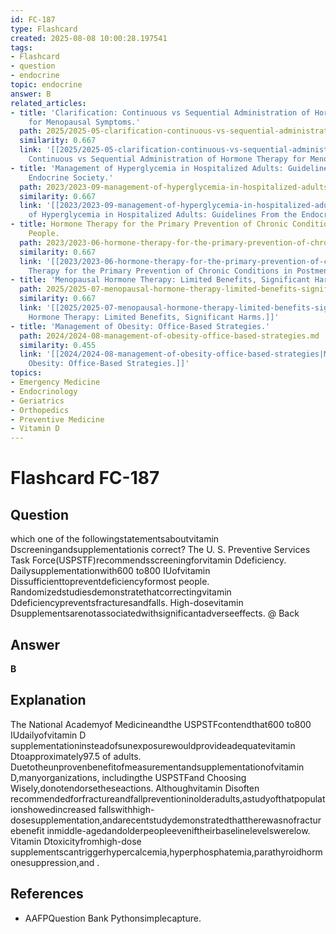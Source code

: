 ```yaml
---
id: FC-187
type: Flashcard
created: 2025-08-08 10:00:28.197541
tags:
- Flashcard
- question
- endocrine
topic: endocrine
answer: B
related_articles:
- title: 'Clarification: Continuous vs Sequential Administration of Hormone Therapy
    for Menopausal Symptoms.'
  path: 2025/2025-05-clarification-continuous-vs-sequential-administration-of-hor.md
  similarity: 0.667
  link: '[[2025/2025-05-clarification-continuous-vs-sequential-administration-of-hor|Clarification:
    Continuous vs Sequential Administration of Hormone Therapy for Menopausal Symptoms.]]'
- title: 'Management of Hyperglycemia in Hospitalized Adults: Guidelines From the
    Endocrine Society.'
  path: 2023/2023-09-management-of-hyperglycemia-in-hospitalized-adults-guideline.md
  similarity: 0.667
  link: '[[2023/2023-09-management-of-hyperglycemia-in-hospitalized-adults-guideline|Management
    of Hyperglycemia in Hospitalized Adults: Guidelines From the Endocrine Society.]]'
- title: Hormone Therapy for the Primary Prevention of Chronic Conditions in Postmenopausal
    People.
  path: 2023/2023-06-hormone-therapy-for-the-primary-prevention-of-chronic-condit.md
  similarity: 0.667
  link: '[[2023/2023-06-hormone-therapy-for-the-primary-prevention-of-chronic-condit|Hormone
    Therapy for the Primary Prevention of Chronic Conditions in Postmenopausal People.]]'
- title: 'Menopausal Hormone Therapy: Limited Benefits, Significant Harms.'
  path: 2025/2025-07-menopausal-hormone-therapy-limited-benefits-significant-harm.md
  similarity: 0.667
  link: '[[2025/2025-07-menopausal-hormone-therapy-limited-benefits-significant-harm|Menopausal
    Hormone Therapy: Limited Benefits, Significant Harms.]]'
- title: 'Management of Obesity: Office-Based Strategies.'
  path: 2024/2024-08-management-of-obesity-office-based-strategies.md
  similarity: 0.455
  link: '[[2024/2024-08-management-of-obesity-office-based-strategies|Management of
    Obesity: Office-Based Strategies.]]'
topics:
- Emergency Medicine
- Endocrinology
- Geriatrics
- Orthopedics
- Preventive Medicine
- Vitamin D
---
```


# Flashcard FC-187

## Question

which one of the followingstatementsaboutvitamin Dscreeningandsupplementationis correct? The U. S. Preventive Services Task Force(USPSTF)recommendsscreeningforvitamin Ddeficiency. Dailysupplementationwith600 to800 IUofvitamin Dissufficienttopreventdeficiencyformost people. Randomizedstudiesdemonstratethatcorrectingvitamin Ddeficiencypreventsfracturesandfalls. High-dosevitamin Dsupplementsarenotassociatedwithsignificantadverseeffects. @ Back

## Answer

**B**

## Explanation

The National Academyof Medicineandthe USPSTFcontendthat600 to800 IUdailyofvitamin D supplementationinsteadofsunexposurewouldprovideadequatevitamin Dtoapproximately97.5 of adults. Duetotheunprovenbenefitofmeasurementandsupplementationofvitamin D,manyorganizations, includingthe USPSTFand Choosing Wisely,donotendorsetheseactions. Althoughvitamin Disoften recommendedforfractureandfallpreventioninolderadults,astudyofthatpopulationshowedincreased fallswithhigh-dosesupplementation,andarecentstudydemonstratedthattherewasnofracturebenefit inmiddle-agedandolderpeopleeveniftheirbaselinelevelswerelow. Vitamin Dtoxicityfromhigh-dose supplementscantriggerhypercalcemia,hyperphosphatemia,parathyroidhormonesuppression,and .

## References

- AAFPQuestion Bank Pythonsimplecapture.

